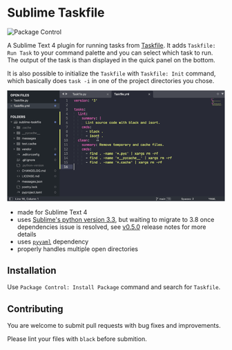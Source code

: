 # Sublime Taskfile

![Package Control](https://img.shields.io/packagecontrol/dt/Taskfile)

A Sublime Text 4 plugin for running tasks from [Taskfile](https://taskfile.dev). It adds `Taskfile: Run Task` to your command palette and you can select which task to run. The output of the task is than displayed in the quick panel on the bottom.

It is also possible to initialize the `Taskfile` with `Taskfile: Init` command, which basically does `task -i` in one of the project directories you chose.

![Usage](Usage.gif)

- made for Sublime Text 4
- uses [Sublime's python version 3.3](https://www.sublimetext.com/docs/api_environments.html#selecting_python_version), but waiting to migrate to 3.8 once dependencies issue is resolved, see [v0.5.0](https://github.com/biozz/sublime-taskfile/releases/tag/v0.5.0) release notes for more details
- uses [`pyyaml`](https://github.com/packagecontrol/pyyaml) dependency
- properly handles multiple open directories

## Installation

Use `Package Control: Install Package` command and search for `Taskfile`.

## Contributing

You are welcome to submit pull requests with bug fixes and improvements.

Please lint your files with `black` before submition.
